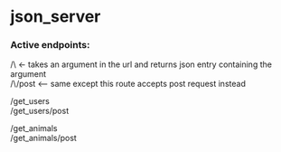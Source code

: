 # json_server <br>

<h3>Active endpoints:</h3>
/\<name\>   <- takes an argument in the url and returns json entry containing the argument <br>
/\<name\>/post <-- same except this route accepts post request instead <br>
                 
/get_users <br>
/get_users/post <br>
                 
/get_animals <br>
/get_animals/post <br>
